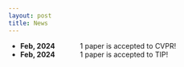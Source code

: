 ```yaml
---
layout: post
title: News
---
```

 - **Feb, 2024** &emsp;&emsp;&emsp; 1 paper is accepted to CVPR!
 - **Feb, 2024** &emsp;&emsp;&emsp; 1 paper is accepted to TIP!

